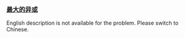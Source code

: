 ### [最大的异或](https://leetcode.com/problems/ms70jA)

<p>English description is not available for the problem. Please switch to Chinese.</p>
